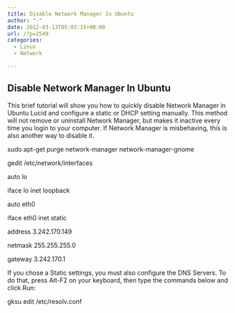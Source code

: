```yaml
---
title: Disable Network Manager In Ubuntu
author: "-"
date: 2012-03-13T05:03:15+00:00
url: /?p=2549
categories:
  - Linux
  - Network

---
```

## Disable Network Manager In Ubuntu
This brief tutorial will show you how to quickly disable Network Manager in Ubuntu Lucid and configure a static or DHCP setting manually. This method will not remove or uninstall Network Manager, but makes it inactive every time you login to your computer. If Network Manager is misbehaving, this is also another way to disable it.
  
sudo apt-get purge network-manager network-manager-gnome
  
gedit /etc/network/interfaces
  
auto lo
  
iface lo inet loopback

auto eth0
  
iface eth0 inet static
  
address 3.242.170.149
  
netmask 255.255.255.0
  
gateway 3.242.170.1

If you chose a Static settings, you must also configure the DNS Servers. To do that, press Alt-F2 on your keyboard, then type the commands below and click Run:

gksu edit /etc/resolv.conf
